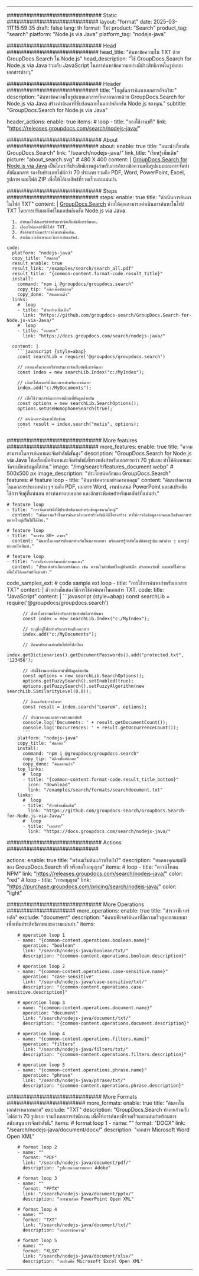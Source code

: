 
---
############################# Static ############################
layout: "format"
date:  2025-03-11T15:59:35
draft: false
lang: th
format: Txt
product: "Search"
product_tag: "search"
platform: "Node.js via Java"
platform_tag: "nodejs-java"

############################# Head ############################
head_title: "ค้นหาข้อความใน TXT ด้วย GroupDocs.Search ใน Node.js"
head_description: "ใช้ GroupDocs.Search for Node.js via Java ร่วมกับ JavaScript ในการค้นหาข้อความอย่างมีประสิทธิภาพในรูปแบบเอกสารต่างๆ."

############################# Header ############################
title: "โซลูชันการค้นหาเอกสารอัจฉริยะ" 
description: "ค้นหาข้อความในรูปแบบเอกสารที่หลากหลายด้วย GroupDocs.Search for Node.js via Java สร้างคำค้นหาที่ซับซ้อนภายในแอปพลิเคชัน Node.js ของคุณ."
subtitle: "GroupDocs.Search for Node.js via Java" 

header_actions:
  enable: true
  items:
    #  loop
    - title: "ลองใช้งานฟรี"
      link: "https://releases.groupdocs.com/search/nodejs-java/"
      
############################# About ############################
about:
    enable: true
    title: "แนะนำเกี่ยวกับ GroupDocs.Search"
    link: "/search/nodejs-java/"
    link_title: "เรียนรู้เพิ่มเติม"
    picture: "about_search.svg" # 480 X 400
    content: |
       [GroupDocs.Search for Node.js via Java](/search/nodejs-java/) เป็นไลบรารีประสิทธิภาพสูงสำหรับการค้นหาข้อความเต็มรูปแบบและการจัดทำดัชนีเอกสาร รองรับประเภทไฟล์กว่า 70 ประเภท รวมถึง PDF, Word, PowerPoint, Excel, รูปภาพ และไฟล์ ZIP เพื่อให้ได้ผลลัพธ์ที่รวดเร็วและแม่นยำ.

############################# Steps ############################
steps:
    enable: true
    title: "ดำเนินการค้นหาในไฟล์ TXT"
    content: |
      [GroupDocs.Search](/search/nodejs-java/) ช่วยให้คุณสามารถดำเนินการค้นหาในไฟล์ TXT โดยการปรับผลลัพธ์ในแอปพลิเคชัน Node.js via Java.
      
      1. กำหนดโฟลเดอร์สำหรับการจัดเก็บดัชนีการค้นหา.
      2. เลือกโฟลเดอร์ที่มีไฟล์ TXT.
      3. ตั้งค่าพารามิเตอร์การค้นหาเพิ่มเติม.
      4. ดำเนินการค้นหาและวิเคราะห์ผลลัพธ์.
   
    code:
      platform: "nodejs-java"
      copy_title: "คัดลอก"
      result_enable: true
      result_link: "/examples/search/search_all.pdf"
      result_title: "{common-content.format-code.result_title}"
      install:
        command: "npm i @groupdocs/groupdocs.search"
        copy_tip: "คลิกเพื่อคัดลอก"
        copy_done: "คัดลอกแล้ว"
      links:
        #  loop
        - title: "ตัวอย่างเพิ่มเติม"
          link: "https://github.com/groupdocs-search/GroupDocs.Search-for-Node.js-via-Java/"
        #  loop
        - title: "เอกสาร"
          link: "https://docs.groupdocs.com/search/nodejs-java/"
          
      content: |
        ```javascript {style=abap}
        const searchLib = require('@groupdocs/groupdocs.search')

        // กำหนดไดเรกทอรีสำหรับการจัดเก็บดัชนีการค้นหา
        const index = new searchLib.Index("c:/MyIndex");

        // เลือกโฟลเดอร์ที่มีเอกสารสำหรับการค้นหา
        index.add("c:/MyDocuments");

        // เปิดใช้งานการค้นหาคำเหมือนที่ฟังดูคล้ายกัน
        const options = new searchLib.SearchOptions();
        options.setUseHomophoneSearch(true);

        // ดำเนินการค้นหาที่ซับซ้อน
        const result = index.search("metis", options);
        ```            

############################# More features ############################
more_features:
  enable: true
  title: "ความสามารถในการค้นหาและจัดทำดัชนีขั้นสูง"
  description: "GroupDocs.Search for Node.js via Java ให้เครื่องมือค้นหาและจัดทำดัชนีที่ทรงพลังสำหรับเอกสารกว่า 70 รูปแบบ ทำให้ค้นหาและจัดระเบียบข้อมูลได้ง่าย."
  image: "/img/search/features_document.webp" # 500x500 px
  image_description: "ประโยชน์หลักของ GroupDocs.Search"
  features:
    # feature loop
    - title: "ค้นหาข้อความอย่างครอบคลุม"
      content: "ค้นหาข้อความในเอกสารประเภทต่างๆ รวมถึง PDF, เอกสาร Word, งานนำเสนอ PowerPoint และสเปรดชีต ใช้การจับคู่ที่แน่นอน การค้นหาแบบเบลอ และอักขระพิเศษสำหรับผลลัพธ์ที่แม่นยำ."

    # feature loop
    - title: "การจัดทำดัชนีที่มีประสิทธิภาพสำหรับข้อมูลขนาดใหญ่"
      content: "เพิ่มความเร็วในการค้นหาด้วยการสร้างดัชนีที่มีโครงสร้าง ทำให้การดึงข้อมูลจากคอลเล็กชันเอกสารขนาดใหญ่เป็นไปได้ง่าย."

    # feature loop
    - title: "รองรับ 80+ ภาษา"
      content: "ค้นหาในเอกสารที่แตกต่างกันในหลายภาษา พร้อมการรู้จำอัตโนมัติของรูปแบบคำต่าง ๆ และรูปแบบแป้นพิมพ์."

    # feature loop
    - title: "การตั้งค่าการค้นหาที่กำหนดเอง"
      content: "ปรับแต่งตัวเลือกการค้นหา เช่น ความไวต่อพิมพ์ใหญ่พิมพ์เล็ก ตัวกรองวันที่ และคำที่ไม่รวม เพื่อให้ได้ผลลัพธ์ที่แม่นยำ."
      
  code_samples_ext:
    # code sample ext loop
    - title: "การใช้การค้นหาสำหรับเอกสาร TXT"
      content: |
        ตัวอย่างนี้แสดงวิธีการใช้คำค้นหาในเอกสาร TXT.
      code:
        title: "JavaScript"
        content: |
          ```javascript {style=abap}
          const searchLib = require('@groupdocs/groupdocs.search')
          
          // ตั้งค่าไดเรกทอรีสำหรับการจัดทำดัชนีการค้นหา
          const index = new searchLib.Index("c:/MyIndex");
              
          // ระบุที่อยู่ไฟล์สำหรับการจัดเก็บเอกสาร
          index.add("c:/MyDocuments");

          // ป้อนรหัสผ่านสำหรับไฟล์ที่ปกป้อง
          index.getDictionaries().getDocumentPasswords().add("protected.txt", '123456');

          // เปิดใช้งานการค้นหาคำที่ฟังดูคล้ายกัน
          const options = new searchLib.SearchOptions();
          options.getFuzzySearch().setEnabled(true);
          options.getFuzzySearch().setFuzzyAlgorithm(new searchLib.SimilarityLevel(0.8));

          // ดึงผลลัพธ์การค้นหา
          const result = index.search("Loarem", options);
          
          // ประมวลผลและตรวจสอบผลลัพธ์
          console.log('Documents: ' + result.getDocumentCount());
          console.log('Occurrences: ' + result.getOccurrenceCount());
          ```
        platform: "nodejs-java"
        copy_title: "คัดลอก"
        install:
          command: "npm i @groupdocs/groupdocs.search"
          copy_tip: "คลิกเพื่อคัดลอก"
          copy_done: "คัดลอกแล้ว"
        top_links:
          #  loop
          - title: "{common-content.format-code.result_title_bottom}"
            icon: "download"
            link: "/examples/search/formats/searchdocument.txt"
        links:
          #  loop
          - title: "ตัวอย่างเพิ่มเติม"
            link: "https://github.com/groupdocs-search/GroupDocs.Search-for-Node.js-via-Java/"
          #  loop
          - title: "เอกสาร"
            link: "https://docs.groupdocs.com/search/nodejs-java/"
            

            


############################# Actions ############################

actions:
  enable: true
  title: "พร้อมเริ่มต้นแล้วหรือยัง?"
  description: "ทดลองคุณสมบัติของ GroupDocs.Search ฟรี หรือขอใบอนุญาต"
  items:
    #  loop
    - title: "ดาวน์โหลด NPM"
      link: "https://releases.groupdocs.com/search/nodejs-java/"
      color: "red"
        #  loop
    - title: "การอนุญาต"
      link: "https://purchase.groupdocs.com/pricing/search/nodejs-java/"
      color: "light"


############################# More Operations #####################
more_operations:
    enable: true
    title: "สำรวจฟีเจอร์หลัก"
    exclude: "document"
    description: "ค้นพบฟีเจอร์ค้นหาที่มีความเร็วสูงออกแบบมาเพื่อเพิ่มประสิทธิภาพและความแม่นยำ."
    items: 
          
        # operation loop 1
        - name: "{common-content.operations.boolean.name}"
          operation: "boolean"
          link: "/search/nodejs-java/boolean/txt/"
          description: "{common-content.operations.boolean.description}"

        # operation loop 2
        - name: "{common-content.operations.case-sensitive.name}"
          operation: "case-sensitive"
          link: "/search/nodejs-java/case-sensitive/txt/"
          description: "{common-content.operations.case-sensitive.description}"

        # operation loop 3
        - name: "{common-content.operations.document.name}"
          operation: "document"
          link: "/search/nodejs-java/document/txt/"
          description: "{common-content.operations.document.description}"

        # operation loop 4
        - name: "{common-content.operations.filters.name}"
          operation: "filters"
          link: "/search/nodejs-java/filters/txt/"
          description: "{common-content.operations.filters.description}"

        # operation loop 5
        - name: "{common-content.operations.phrase.name}"
          operation: "phrase"
          link: "/search/nodejs-java/phrase/txt/"
          description: "{common-content.operations.phrase.description}"
          
        
          
############################# More Formats ########################
more_formats:
    enable: true
    title: "ค้นหาในเอกสารหลากหลาย"
    exclude: "TXT"
    description: "GroupDocs.Search ทำงานร่วมกับไฟล์กว่า 70 รูปแบบ รวมถึงเอกสารสำนักงาน เพื่อให้การค้นหาที่รวดเร็วและแม่นยำพร้อมการสนับสนุนการจัดทำดัชนี."
    items: 
        # format loop 1
        - name: ""
          format: "DOCX"
          link: "/search/nodejs-java/document/docx/"
          description: "เอกสาร Microsoft Word Open XML"
          
        # format loop 2
        - name: ""
          format: "PDF"
          link: "/search/nodejs-java/document/pdf/"
          description: "รูปแบบเอกสารพกพา Adobe"
          
        # format loop 3
        - name: ""
          format: "PPTX"
          link: "/search/nodejs-java/document/pptx/"
          description: "การนำเสนอ PowerPoint Open XML"

        # format loop 4
        - name: ""
          format: "TXT"
          link: "/search/nodejs-java/document/txt/"
          description: "เอกสารข้อความ"
          
        # format loop 5
        - name: ""
          format: "XLSX"
          link: "/search/nodejs-java/document/xlsx/"
          description: "สเปรดชีต Microsoft Excel Open XML"
  

---